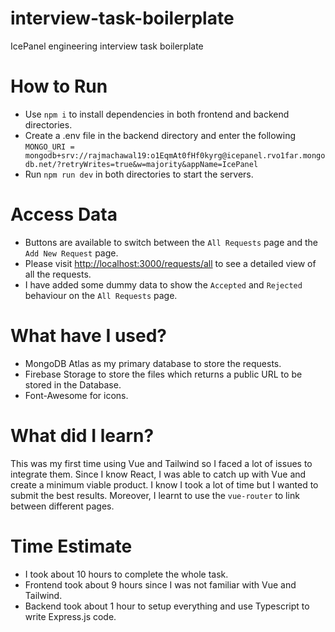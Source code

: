 # interview-task-boilerplate

IcePanel engineering interview task boilerplate

# How to Run

-   Use `npm i` to install dependencies in both frontend and backend directories.
-   Create a .env file in the backend directory and enter the following `MONGO_URI = mongodb+srv://rajmachawal19:o1EqmAt0fHf0kyrg@icepanel.rvo1far.mongodb.net/?retryWrites=true&w=majority&appName=IcePanel`
-   Run `npm run dev` in both directories to start the servers.

# Access Data

-   Buttons are available to switch between the `All Requests` page and the `Add New Request` page.
-   Please visit [http://localhost:3000/requests/all](http://localhost:3000/requests/all) to see a detailed view of all the requests.
-   I have added some dummy data to show the `Accepted` and `Rejected` behaviour on the `All Requests` page.

# What have I used?

-   MongoDB Atlas as my primary database to store the requests.
-   Firebase Storage to store the files which returns a public URL to be stored in the Database.
-   Font-Awesome for icons.

# What did I learn?

This was my first time using Vue and Tailwind so I faced a lot of issues to integrate them. Since I know React, I was able to catch up with Vue and create a minimum viable product. I know I took a lot of time but I wanted to submit the best results. Moreover, I learnt to use the `vue-router` to link between different pages.

# Time Estimate

-   I took about 10 hours to complete the whole task.
-   Frontend took about 9 hours since I was not familiar with Vue and Tailwind.
-   Backend took about 1 hour to setup everything and use Typescript to write Express.js code.
